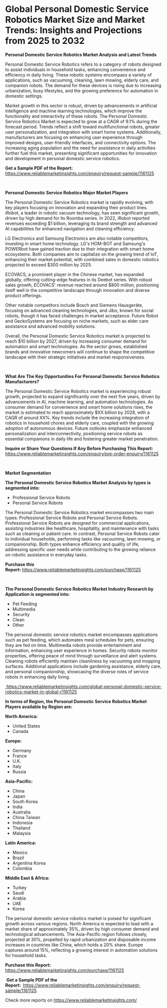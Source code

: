<p><h1>Global Personal Domestic Service Robotics Market Size and Market Trends: Insights and Projections from 2025 to 2032</h1></p><p><strong>Personal Domestic Service Robotics Market Analysis and Latest Trends</strong></p>
<p><p>Personal Domestic Service Robotics refers to a category of robots designed to assist individuals in household tasks, enhancing convenience and efficiency in daily living. These robotic systems encompass a variety of applications, such as vacuuming, cleaning, lawn mowing, elderly care, and companion robots. The demand for these devices is rising due to increasing urbanization, busy lifestyles, and the growing preference for automation in domestic settings.</p><p>Market growth in this sector is robust, driven by advancements in artificial intelligence and machine learning technologies, which improve the functionality and interactivity of these robots. The Personal Domestic Service Robotics Market is expected to grow at a CAGR of 9.1% during the forecast period. Trends reflect a shift toward multifunctional robots, greater user personalization, and integration with smart home systems. Additionally, manufacturers are focusing on enhancing user experience through improved designs, user-friendly interfaces, and connectivity options. The increasing aging population and the need for assistance in daily activities further fuel this market, presenting significant opportunities for innovation and development in personal domestic service robotics.</p></p>
<p><strong>Get a Sample PDF of the Report:&nbsp;</strong> <a href="https://www.reliablemarketinsights.com/enquiry/request-sample/1161125?utm_campaign=3223&utm_medium=2&utm_source=Github&utm_content=ia&utm_term=22032025&utm_id=personal-domestic-service-robotics">https://www.reliablemarketinsights.com/enquiry/request-sample/1161125</a></p>
<p>&nbsp;</p>
<p><strong>Personal Domestic Service Robotics Major Market Players</strong></p>
<p><p>The Personal Domestic Service Robotics market is rapidly evolving, with key players focusing on innovation and expanding their product lines. iRobot, a leader in robotic vacuum technology, has seen significant growth, driven by high demand for its Roomba series. In 2022, iRobot reported revenues exceeding $1 billion, leveraging its brand strength and advanced AI capabilities for enhanced navigation and cleaning efficiency.</p><p>LG Electronics and Samsung Electronics are also notable competitors, investing in smart home technology. LG's HOM-BOT and Samsung's POWERbot have gained traction due to their integration with smart home ecosystems. Both companies aim to capitalize on the growing trend of IoT, enhancing their market potential, with combined sales in domestic robotics projected to exceed $300 million by 2025.</p><p>ECOVACS, a prominent player in the Chinese market, has expanded globally, offering cutting-edge features in its Deebot series. With robust sales growth, ECOVACS' revenue reached around $800 million, positioning itself well in the competitive landscape through innovation and diverse product offerings.</p><p>Other notable competitors include Bosch and Siemens Hausgeräte, focusing on advanced cleaning technologies, and Jibo, known for social robots, though it has faced challenges in market acceptance. Future Robot and GeckoSystems are focusing on niche markets, such as elder care assistance and advanced mobility solutions.</p><p>Overall, the Personal Domestic Service Robotics market is projected to reach $10 billion by 2027, driven by increasing consumer demand for automation and smart technologies. As the sector grows, established brands and innovative newcomers will continue to shape the competitive landscape with their strategic initiatives and market responsiveness.</p></p>
<p>&nbsp;</p>
<p><strong>What Are The Key Opportunities For Personal Domestic Service Robotics Manufacturers?</strong></p>
<p><p>The Personal Domestic Service Robotics market is experiencing robust growth, projected to expand significantly over the next five years, driven by advancements in AI, machine learning, and automation technologies. As consumer demand for convenience and smart home solutions rises, the market is estimated to reach approximately $XX billion by 2028, with a CAGR of around XX%. Key trends include the increasing integration of robotics in household chores and elderly care, coupled with the growing adoption of autonomous devices. Future outlooks emphasize enhanced personalization and interconnectivity, positioning service robots as essential companions in daily life and fostering greater market penetration.</p></p>
<p><strong>Inquire or Share Your Questions If Any Before Purchasing This Report:</strong> <a href="https://www.reliablemarketinsights.com/enquiry/pre-order-enquiry/1161125?utm_campaign=3223&utm_medium=2&utm_source=Github&utm_content=ia&utm_term=22032025&utm_id=personal-domestic-service-robotics">https://www.reliablemarketinsights.com/enquiry/pre-order-enquiry/1161125</a></p>
<p>&nbsp;</p>
<p><strong>Market Segmentation</strong></p>
<p><strong>The Personal Domestic Service Robotics Market Analysis by types is segmented into:</strong></p>
<p><ul><li>Professional Service Robots</li><li>Personal Service Robots</li></ul></p>
<p><p>The Personal Domestic Service Robotics market encompasses two main types: Professional Service Robots and Personal Service Robots. Professional Service Robots are designed for commercial applications, assisting industries like healthcare, hospitality, and maintenance with tasks such as cleaning or patient care. In contrast, Personal Service Robots cater to individual households, performing tasks like vacuuming, lawn mowing, or companionship. Both types enhance efficiency and quality of life, addressing specific user needs while contributing to the growing reliance on robotic assistance in everyday tasks.</p></p>
<p><strong>Purchase this Report:&nbsp;</strong><a href="https://www.reliablemarketinsights.com/purchase/1161125?utm_campaign=3223&utm_medium=2&utm_source=Github&utm_content=ia&utm_term=22032025&utm_id=personal-domestic-service-robotics">https://www.reliablemarketinsights.com/purchase/1161125</a></p>
<p>&nbsp;</p>
<p><strong>The Personal Domestic Service Robotics Market Industry Research by Application is segmented into:</strong></p>
<p><ul><li>Pet Feeding</li><li>Multimedia</li><li>Security</li><li>Clean</li><li>Other</li></ul></p>
<p><p>The personal domestic service robotics market encompasses applications such as pet feeding, which automates meal schedules for pets, ensuring they are fed on time. Multimedia robots provide entertainment and information, enhancing user experience in homes. Security robots monitor properties, offering peace of mind through surveillance and alert systems. Cleaning robots efficiently maintain cleanliness by vacuuming and mopping surfaces. Additional applications include gardening assistance, elderly care, and personal companionship, showcasing the diverse roles of service robots in enhancing daily living.</p></p>
<p><a href="https://www.reliablemarketinsights.com/global-personal-domestic-service-robotics-market-in-global-r1161125?utm_campaign=3223&utm_medium=2&utm_source=Github&utm_content=ia&utm_term=22032025&utm_id=personal-domestic-service-robotics">&nbsp;https://www.reliablemarketinsights.com/global-personal-domestic-service-robotics-market-in-global-r1161125</a></p>
<p><strong>In terms of Region, the Personal Domestic Service Robotics Market Players available by Region are:</strong></p>
<p>
    <p> <strong> North America: </strong>
        <ul>
            <li>United States</li>
            <li>Canada</li>
        </ul>
        </p> 
    <p> <strong> Europe: </strong>
        <ul>
            <li>Germany</li>
            <li>France</li>
            <li>U.K.</li>
            <li>Italy</li>
            <li>Russia</li>
        </ul>
        </p> 
    <p> <strong> Asia-Pacific: </strong>
        <ul>
            <li>China</li>
            <li>Japan</li>
            <li>South Korea</li>
            <li>India</li>
            <li>Australia</li>
            <li>China Taiwan</li>
            <li>Indonesia</li>
            <li>Thailand</li>
            <li>Malaysia</li>
        </ul>
        </p> 
    <p> <strong> Latin America: </strong>
        <ul>
            <li>Mexico</li>
            <li>Brazil</li>
            <li>Argentina Korea</li>
            <li>Colombia</li>
        </ul>
        </p> 
    <p> <strong> Middle East & Africa: </strong>
        <ul>
            <li>Turkey</li>
            <li>Saudi</li>
            <li>Arabia</li>
            <li>UAE</li>
            <li>Korea</li>
        </ul>
    </p>
    </p>
<p><p>The personal domestic service robotics market is poised for significant growth across various regions. North America is expected to lead with a market share of approximately 35%, driven by high consumer demand and technological advancements. The Asia-Pacific region follows closely, projected at 30%, propelled by rapid urbanization and disposable income increases in countries like China, which holds a 20% share. Europe captures around 15%, reflecting a growing interest in automation solutions for household tasks.</p></p>
<p><strong>Purchase this Report: </strong><a href="https://www.reliablemarketinsights.com/purchase/1161125?utm_campaign=3223&utm_medium=2&utm_source=Github&utm_content=ia&utm_term=22032025&utm_id=personal-domestic-service-robotics">https://www.reliablemarketinsights.com/purchase/1161125</a></p>
<p>&nbsp;<strong>Get a Sample PDF of the Report:&nbsp;&nbsp;</strong><a href="https://www.reliablemarketinsights.com/enquiry/request-sample/1161125?utm_campaign=3223&utm_medium=2&utm_source=Github&utm_content=ia&utm_term=22032025&utm_id=personal-domestic-service-robotics">https://www.reliablemarketinsights.com/enquiry/request-sample/1161125</a></p>
<p><strong></strong></p>
<p>Check more reports on <a href="https://www.reliablemarketinsights.com/?utm_campaign=3223&utm_medium=2&utm_source=Github&utm_content=ia&utm_term=22032025&utm_id=personal-domestic-service-robotics">https://www.reliablemarketinsights.com/</a></p>